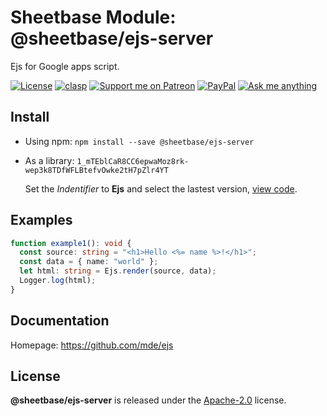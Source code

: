 # Sheetbase Module: @sheetbase/ejs-server

Ejs for Google apps script.

   <!-- <content> -->

[![License][license_badge]][license_url] [![clasp][clasp_badge]][clasp_url] [![Support me on Patreon][patreon_badge]][patreon_url] [![PayPal][paypal_donate_badge]][paypal_donate_url] [![Ask me anything][ask_me_badge]][ask_me_url]

<!-- </content> -->

## Install

- Using npm: `npm install --save @sheetbase/ejs-server`

- As a library: `1_mTEblCaR8CC6epwaMoz8rk-wep3k8TDfWFLBtefvOwke2tH7pZlr4YT`

  Set the _Indentifier_ to **Ejs** and select the lastest version, [view code](https://script.google.com/d/1_mTEblCaR8CC6epwaMoz8rk-wep3k8TDfWFLBtefvOwke2tH7pZlr4YT/edit?usp=sharing).

## Examples

```ts
function example1(): void {
  const source: string = "<h1>Hello <%= name %>!</h1>";
  const data = { name: "world" };
  let html: string = Ejs.render(source, data);
  Logger.log(html);
}
```

## Documentation

Homepage: https://github.com/mde/ejs

## License

**@sheetbase/ejs-server** is released under the [Apache-2.0](https://github.com/sheetbase/module-ejs-server/blob/master/LICENSE) license.

   <!-- <footer> -->

[license_badge]: https://img.shields.io/hexpm/l/plug.svg
[license_url]: https://github.com/sheetbase/module-ejs-server/blob/master/LICENSE
[clasp_badge]: https://img.shields.io/badge/built%20with-clasp-4285f4.svg
[clasp_url]: https://github.com/google/clasp
[patreon_badge]: https://ionicabizau.github.io/badges/patreon.svg
[patreon_url]: https://www.patreon.com/lamnhan
[paypal_donate_badge]: https://ionicabizau.github.io/badges/paypal_donate.svg
[paypal_donate_url]: https://www.paypal.me/lamnhan
[ask_me_badge]: https://img.shields.io/badge/ask/me-anything-1abc9c.svg
[ask_me_url]: https://m.me/sheetbase

<!-- </footer> -->

